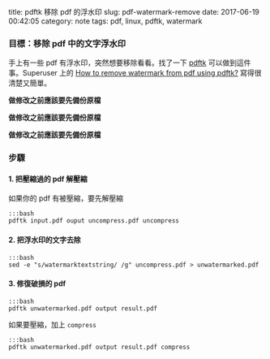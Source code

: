 title: pdftk 移除 pdf 的浮水印
slug: pdf-watermark-remove
date: 2017-06-19 00:42:05
category: note
tags: pdf, linux, pdftk, watermark


### 目標：移除 pdf 中的文字浮水印

手上有一些 pdf 有浮水印，突然想要移除看看。找了一下 [pdftk](https://www.pdflabs.com/tools/pdftk-the-pdf-toolkit/) 可以做到這件事。Superuser 上的 [How to remove watermark from pdf using pdftk?](https://superuser.com/questions/448519/how-to-remove-watermark-from-pdf-using-pdftk) 寫得很清楚又簡單。

**做修改之前應該要先備份原檔**

**做修改之前應該要先備份原檔**

**做修改之前應該要先備份原檔**

### 步驟

#### 1. 把壓縮過的 pdf 解壓縮

如果你的 pdf 有被壓縮，要先解壓縮

```
:::bash
pdftk input.pdf ouput uncompress.pdf uncompress
```

#### 2. 把浮水印的文字去除

```
:::bash
sed -e "s/watermarktextstring/ /g" uncompress.pdf > unwatermarked.pdf
```

#### 3. 修復破損的 pdf

```
:::bash
pdftk unwatermarked.pdf output result.pdf
```

如果要壓縮，加上 `compress`

```
:::bash
pdftk unwatermarked.pdf output result.pdf compress
```
